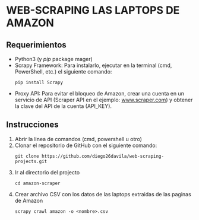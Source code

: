 # WEB-SCRAPING LAS LAPTOPS DE AMAZON

## Requerimientos

- Python3 (y *pip* package mager) 
- Scrapy Framework: Para instalarlo, ejecutar en la terminal (cmd, PowerShell, etc.) el siguiente comando:
    ```
    pip install Scrapy
    ```
- Proxy API: Para evitar el bloqueo de Amazon, crear una cuenta en un servicio de API (Scraper API en el ejemplo: www.scraper.com) y obtener la clave del API de la cuenta (API_KEY).

## Instrucciones

1. Abrir la linea de comandos (cmd, powershell u otro)
2. Clonar el repositorio de GitHub con el siguiente comando:
    ```
    git clone https://github.com/diego26davila/web-scraping-projects.git
    ```
3. Ir al directorio del projecto 
    ```
    cd amazon-scraper
    ```
4. Crear archivo CSV con los datos de las laptops extraidas de las paginas de Amazon
    ```
    scrapy crawl amazon -o <nombre>.csv
    ```